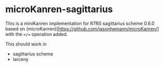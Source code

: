 # microKanren-sagittarius

This is a miniKanren implementation for R7RS sagittarius scheme 0.6.0 based on (microKanren)[https://github.com/jasonhemann/microKanren/] with the `=/=` operation added.

This should work in

* sagittarius scheme
* larceny

